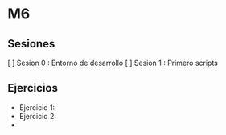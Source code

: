# M6

## Sesiones

[ ] Sesion 0 : Entorno de desarrollo
[ ] Sesion 1 : Primero scripts

## Ejercicios
  - Ejercicio 1:
  - Ejercicio 2:
  - 
  
